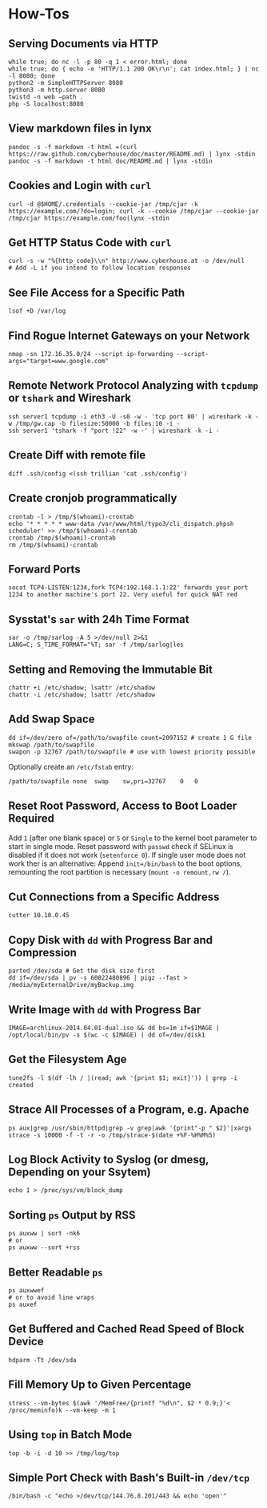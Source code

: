 # How-Tos
## Serving Documents via HTTP
    while true; do nc -l -p 80 -q 1 < error.html; done
    while true; do { echo -e 'HTTP/1.1 200 OK\r\n'; cat index.html; } | nc -l 8080; done
    python2 -m SimpleHTTPServer 8080
    python3 -m http.server 8080
    twistd -n web –path .
    php -S localhost:8080

## View markdown files in lynx
    pandoc -s -f markdown -t html =(curl https://raw.github.com/cyberhouse/doc/master/README.md) | lynx -stdin
    pandoc -s -f markdown -t html doc/README.md | lynx -stdin

## Cookies and Login with ``curl``
    curl -d @$HOME/.credentials --cookie-jar /tmp/cjar -k https://example.com/?do=login; curl -k --cookie /tmp/cjar --cookie-jar /tmp/cjar https://example.com/foo|lynx -stdin

## Get HTTP Status Code with ``curl``
    curl -s -w "%{http_code}\\n" http://www.cyberhouse.at -o /dev/null
    # Add -L if you intend to follow location responses

## See File Access for a Specific Path
    lsof +D /var/log

## Find Rogue Internet Gateways on your Network
    nmap -sn 172.16.35.0/24 --script ip-forwarding --script-args="target=www.google.com"

## Remote Network Protocol Analyzing with `tcpdump` or `tshark` and Wireshark
    ssh server1 tcpdump -i eth3 -U -s0 -w - 'tcp port 80' | wireshark -k -w /tmp/gw.cap -b filesize:50000 -b files:10 -i -
    ssh server1 'tshark -f "port !22" -w -' | wireshark -k -i -

## Create Diff with remote file
    diff .ssh/config <(ssh trillian 'cat .ssh/config')

## Create cronjob programmatically
    crontab -l > /tmp/$(whoami)-crontab
    echo '* * * * * www-data /var/www/html/typo3/cli_dispatch.phpsh scheduler' >> /tmp/$(whoami)-crontab
    crontab /tmp/$(whoami)-crontab
    rm /tmp/$(whoami)-crontab

## Forward Ports
	socat TCP4-LISTEN:1234,fork TCP4:192.168.1.1:22' forwards your port   1234 to another machine's port 22. Very useful for quick NAT red

## Sysstat's ``sar`` with 24h Time Format
	sar -o /tmp/sarlog -A 5 >/dev/null 2>&1
	LANG=C; S_TIME_FORMAT="%T; sar -f /tmp/sarlog|les

## Setting and Removing the Immutable Bit
	chattr +i /etc/shadow; lsattr /etc/shadow
	chattr -i /etc/shadow; lsattr /etc/shadow

## Add Swap Space
	dd if=/dev/zero of=/path/to/swapfile count=2097152 # create 1 G file
	mkswap /path/to/swapfile
	swapon -p 32767 /path/to/swapfile # use with lowest priority possible

Optionally create an ``/etc/fstab`` entry:

	/path/to/swapfile none	swap	sw,pri=32767	0	0

## Reset Root Password, Access to Boot Loader Required
Add ``1`` (after one blank space) or ``S`` or ``Single`` to the kernel boot parameter to start in single mode. Reset password with ``passwd`` check if SELinux is disabled if it does not work (``setenforce 0``). If single user mode does not work ther is an alternative: Append ``init=/bin/bash`` to the boot options, remounting the root partition is necessary (``mount -o remount,rw /``).

## Cut Connections from a Specific Address
    cutter 10.10.0.45

## Copy Disk with ``dd`` with Progress Bar and Compression
    parted /dev/sda # Get the disk size first
    dd if=/dev/sda | pv -s 60022480896 | pigz --fast > /media/myExternalDrive/myBackup.img
    
## Write Image with ``dd`` with Progress Bar
    IMAGE=archlinux-2014.04.01-dual.iso && dd bs=1m if=$IMAGE | /opt/local/bin/pv -s $(wc -c $IMAGE) | dd of=/dev/disk1

## Get the Filesystem Age
	tune2fs -l $(df -lh / |(read; awk '{print $1; exit}')) | grep -i created

## Strace All Processes of a Program, e.g. Apache
    ps aux|grep /usr/sbin/httpd|grep -v grep|awk '{print"-p " $2}'|xargs strace -s 10000 -f -t -r -o /tmp/strace-$(date +%F-%H%M%S)

## Log Block Activity to Syslog (or dmesg, Depending on your Ssytem)
    echo 1 > /proc/sys/vm/block_dump

## Sorting ``ps`` Output by RSS
    ps auxww | sort -nk6
    # or 
    ps auxww --sort +rss

## Better Readable ``ps``
    ps auxwwef
    # or to avoid line wraps
    ps auxef

## Get Buffered and Cached Read Speed of Block Device
    hdparm -Tt /dev/sda

## Fill Memory Up to Given Percentage
    stress --vm-bytes $(awk '/MemFree/{printf "%d\n", $2 * 0.9;}'< /proc/meminfo)k --vm-keep -m 1

## Using ``top`` in Batch Mode
    top -b -i -d 10 >> /tmp/log/top

## Simple Port Check with Bash's Built-in ``/dev/tcp``
    /bin/bash -c "echo >/dev/tcp/144.76.8.201/443 && echo 'open'"



<!---
 vim: expandtab tabstop=4 shiftwidth=4
-->
